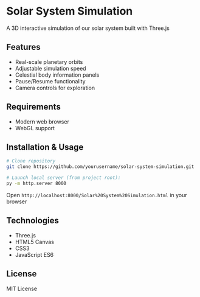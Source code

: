 # Solar System Simulation

A 3D interactive simulation of our solar system built with Three.js

## Features
- Real-scale planetary orbits
- Adjustable simulation speed
- Celestial body information panels
- Pause/Resume functionality
- Camera controls for exploration

## Requirements
- Modern web browser
- WebGL support

## Installation & Usage
```bash
# Clone repository
git clone https://github.com/yourusername/solar-system-simulation.git

# Launch local server (from project root):
py -m http.server 8000
```

Open `http://localhost:8000/Solar%20System%20Simulation.html` in your browser

## Technologies
- Three.js
- HTML5 Canvas
- CSS3
- JavaScript ES6

## License
MIT License
